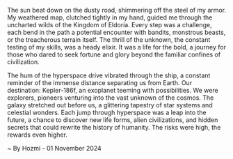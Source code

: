 
The sun beat down on the dusty road, shimmering off the steel of my armor. My weathered map, clutched tightly in my hand, guided me through the uncharted wilds of the Kingdom of Eldoria. Every step was a challenge, each bend in the path a potential encounter with bandits, monstrous beasts, or the treacherous terrain itself. The thrill of the unknown, the constant testing of my skills, was a heady elixir.  It was a life for the bold, a journey for those who dared to seek fortune and glory beyond the familiar confines of civilization.

The hum of the hyperspace drive vibrated through the ship, a constant reminder of the immense distance separating us from Earth. Our destination: Kepler-186f, an exoplanet teeming with possibilities.  We were explorers, pioneers venturing into the vast unknown of the cosmos.  The galaxy stretched out before us, a glittering tapestry of star systems and celestial wonders.  Each jump through hyperspace was a leap into the future, a chance to discover new life forms, alien civilizations, and hidden secrets that could rewrite the history of humanity. The risks were high, the rewards even higher. 

~ By Hozmi - 01 November 2024
